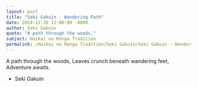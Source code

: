 ```yaml
---
layout: post
title: "Seki Gakuin - Wandering Path"
date: 2024-12-30 12:00:00 -0000
author: Seki Gakuin
quote: "A path through the woods,"
subject: Haikai no Renga Tradition
permalink: /Haikai no Renga Tradition/Seki Gakuin/Seki Gakuin - Wandering Path
---
```


A path through the woods,
Leaves crunch beneath wandering feet,
Adventure awaits.

- Seki Gakuin
